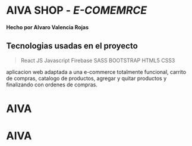 # AIVA SHOP - _E-COMEMRCE_
#### Hecho por Alvaro Valencia Rojas

## Tecnologias usadas en el proyecto

> React JS
> Javascript
> Firebase
> SASS
> BOOTSTRAP
>HTML5
> CSS3

aplicacion web adaptada a una e-commerce totalmente funcional, carrito de compras, catalogo de productos, agregar y quitar productos y finalizando con ordenes de compras. 
# AIVA
# AIVA
